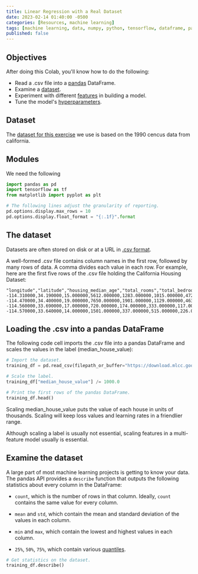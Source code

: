```yaml
---
title: Linear Regression with a Real Dataset
date: 2023-02-14 01:40:00 -0500
categories: [Resources, machine learning]
tags: [machine learning, data, numpy, python, tensorflow, dataframe, pandas, linear regression]
published: false
---
```


## Objectives

After doing this Colab, you'll know how to do the following:

  * Read a .csv file into a [pandas](https://developers.google.com/machine-learning/glossary/#pandas) DataFrame.
  * Examine a [dataset](https://developers.google.com/machine-learning/glossary/#data_set). 
  * Experiment with different [features](https://developers.google.com/machine-learning/glossary/#feature) in building a model.
  * Tune the model's [hyperparameters](https://developers.google.com/machine-learning/glossary/#hyperparameter).

## Dataset

The [dataset for this exercise](https://developers.google.com/machine-learning/crash-course/california-housing-data-description) we use is based on the 1990 cencus data from california.

## Modules

We need the following 

```python
import pandas as pd
import tensorflow as tf
from matplotlib import pyplot as plt

# The following lines adjust the granularity of reporting. 
pd.options.display.max_rows = 10
pd.options.display.float_format = "{:.1f}".format
```

## The dataset

Datasets are often stored on disk or at a URL in [.csv format](https://wikipedia.org/wiki/Comma-separated_values). 

A well-formed .csv file contains column names in the first row, followed by many rows of data.  A comma divides each value in each row. For example, here are the first five rows of the .csv file holding the California Housing Dataset:

```
"longitude","latitude","housing_median_age","total_rooms","total_bedrooms","population","households","median_income","median_house_value"
-114.310000,34.190000,15.000000,5612.000000,1283.000000,1015.000000,472.000000,1.493600,66900.000000
-114.470000,34.400000,19.000000,7650.000000,1901.000000,1129.000000,463.000000,1.820000,80100.000000
-114.560000,33.690000,17.000000,720.000000,174.000000,333.000000,117.000000,1.650900,85700.000000
-114.570000,33.640000,14.000000,1501.000000,337.000000,515.000000,226.000000,3.191700,73400.000000
```

## Loading the .csv into a pandas DataFrame

The following code cell imports the .csv file into a pandas DataFrame and scales the values in the label (median_house_value):

```python
# Import the dataset.
training_df = pd.read_csv(filepath_or_buffer="https://download.mlcc.google.com/mledu-datasets/california_housing_train.csv")

# Scale the label.
training_df["median_house_value"] /= 1000.0

# Print the first rows of the pandas DataFrame.
training_df.head()
```

Scaling median_house_value puts the value of each house in units of thousands. Scaling will keep loss values and learning rates in a friendlier range.

Although scaling a label is usually not essential, scaling features in a multi-feature model usually is essential.

## Examine the dataset

A large part of most machine learning projects is getting to know your data. The pandas API provides a `describe` function that outputs the following statistics about every column in the DataFrame:

* `count`, which is the number of rows in that column. Ideally, `count` contains the same value for every column. 

* `mean` and `std`, which contain the mean and standard deviation of the values in each column. 

* `min` and `max`, which contain the lowest and highest values in each column.

* `25%`, `50%`, `75%`, which contain various [quantiles](https://developers.google.com/machine-learning/glossary/#quantile).

```python
# Get statistics on the dataset.
training_df.describe()
```